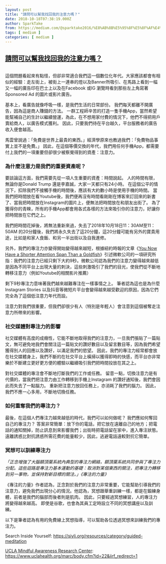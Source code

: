 ```yaml
---
layout: post
title: "請問可以幫我找回我的注意力嗎？"
date: 2018-10-18T07:38:19.000Z
author: SparkTake
from: https://medium.com/@sparktake2016/%E8%AB%8B%E5%95%8F%E5%8F%AF%E4%BB%A5%E5%B9%AB%E6%88%91%E6%89%BE%E5%9B%9E%E6%88%91%E7%9A%84%E6%B3%A8%E6%84%8F%E5%8A%9B%E5%97%8E-bf345843ec8b?source=rss-8971a0b791db------2
tags: [ medium ]
categories: [ medium ]
---
```

<!--1539848299000-->
[請問可以幫我找回我的注意力嗎？](https://medium.com/@sparktake2016/%E8%AB%8B%E5%95%8F%E5%8F%AF%E4%BB%A5%E5%B9%AB%E6%88%91%E6%89%BE%E5%9B%9E%E6%88%91%E7%9A%84%E6%B3%A8%E6%84%8F%E5%8A%9B%E5%97%8E-bf345843ec8b?source=rss-8971a0b791db------2)
------

<div>
<figure><img alt="" src="https://cdn-images-1.medium.com/max/1024/1*HzIMd-ST1nnkuUBAxo2IBQ.jpeg" /></figure><p>這個問題看起來有點怪，但卻非常適合我們這一個數位化年代。大家應該都會有相似的經驗：走左街上，被街上一連串的燈以及Banner所吸引、在馬路上看到一幅又一幅的廣告印在巴士上以及在Facebook 或IG 瀏覽時看到那些左上角寫著 Sponsored Ad 的圖片或影片廣告。</p><p>基本上，看廣告就像呼吸一樣，是我們生活的日常部份。 我們每天都離不開廣告，因為這是商人賺錢的方法。 一群工程師辛苦的打造一隻手機App，當然希望能幫補自己的生計以繼續營運，為此，在不想用家付費的情況下，他們不得把用戶賣給商人，以廣告模式獲利。 因此，只要我們待在平台越久，平台服務者的廣告收入便會越高。</p><p>馬雲曾說過：「免費是世界上最貴的東西。」經濟學原來也教過我們：「免費物品事實上並不是免費。」 因此，在這個等價交換的年代，我們用任何手機App，都需要付上我們的一項重要但卻很少被察覺得到的資產：注意力。</p><h3>為什麼注意力是我們的重要資產呢？</h3><p>要談論這方面，我們需要先從一項人生重要的資產：時間說起。 人的時間有限，無論你是Donald Trump 還是李嘉誠，大家一天都只有24小時。 在這個公平的情況下，扣除我們不接觸手機的時間後，應該有大約數小時是使用手機的時間。 當我們把時間放在看Youtube後，我們便再沒有時間看剛剛在博客來訂回來的新書了、當我把時間放在Instagram的圖片上，便無法把時間放在和朋友出街了。 為了獲得你的青睞，所有的手機App都會用各式各樣的方法來吸引你的注意力，好讓你把時間放在它們之上。</p><p>我們把時間花掉後，將無法重新來過，失去了2018年10月18日11：30AM至11：50AM 的20分鐘後，我們將永久失去了這20分鐘，這20分鐘可能有另外的寶貴用途，比如是和家人食飯、和另一半出街以及自我進修。</p><p>另外，我們的專注力亦變得開始變得越來越短，根據紐約時報的文章《<a href="http://time.com/3858309/attention-spans-goldfish/">You Now Have a Shorter Attention Span Than a Goldfish</a>》引述微軟公司的一項研究所指：我們的注意力已經只剩下大約9秒。微軟公司認為我們的注意力變得越來越低是因為不同平台上出現大量的刺決，這些刺激吸引了我們的目光，使我們從不斷地轉移注意力（例如Youtube的相關影片推薦）</p><p>剩下9秒專注力意味著我們越來越難專注在一樣事情之上。 筆者認為這也是為什麼Instagram Stories 以及抖音等微短片平台會變得越來越受歡迎的原因，因為它們完全為了這個低注意力年代而設。</p><p>注意力對我們很重要，但我們卻很少有人（特別是年輕人）會注意到這個被奪走注意力所帶來的影響。</p><h3>社交媒體對專注力的影響</h3><p>社交媒體有高度的成癮性，它能不斷地取得我們的注意力，一旦我們張貼了一篇貼文，無可避免地我們會關注這一篇貼文的讚好數目以及留言數目等，因為我們希望獲得別人的回應以及讚好，以滿足我們的慾望。 因此，我們的專注力經常都會放在社交媒體身上，我們不斷的在社交平台上橫掃以獲得即時的快感，而平台亦非常樂於不斷建立更好更方便的體驗以繼續吸引我們把時間投放在其之上。</p><p>對社交媒體的專注會不斷地打斷我們的工作或任務。 留意一點，切換注意力是有代價的，當我們把注意力由工作轉移到手機上Instagram 的讚好通知後，我們會因此而失去了一點腦力。 重新把注意力放回任務上，亦消耗了我們的腦力。 因此，我們不應一心多用，不斷地切換任務。</p><h3>如何重奪我們的專注力？</h3><p>最後，在這個人們專注力越來越低的時代，我們可以如何做呢？ 我們應如何奪回自己的專注力？ 答案非常簡單：放下你的電話，把它放在遠離自己的地方；把電話的通知關掉，防止訊息到來影響我們；出街時把電話留在家中，進入專注狀態。 遠離誘惑比對抗誘惑所需花費的能量較少，因此，逃避電話遠較對抗它簡單。</p><h3>冥想可以訓練專注力</h3><p><em>「正念增強了大腦額頂葉系統內典型的專注力網絡，額頂葉系統共同參與了專注力分配。這些迴路是專注力基本運動的基礎：取消對某個東西的關注，把專注力轉移到另一事物，並保持對新目標的關注。」《專注的力量》</em></p><p>《專注的力量》作者認為，正念對於我們的注意力非常重要，它能幫助引導我們的注意力，避免我們出現分心的情況。他認為，冥想跟舉重訓練一樣，都是在鍛練身體，前者是我們的腦部而後者則是肌肉。 因此，只要經過冥想練習，人的專注力將變得越來越高。 即使是谷歌，也會為其員工定時設立不同的冥想講座以及訓練。</p><p>以下是筆者認為有用的免費線上冥想指導，可以幫助各位透過冥想來訓練我們的專注力。</p><p>Search Inside Yourself: <a href="https://siyli.org/resources/category/guided-meditation">https://siyli.org/resources/category/guided-meditation</a></p><p><a href="https://www.uclahealth.org/marc/default.cfm">UCLA Mindful Awareness Research Center</a>: <a href="https://www.uclahealth.org/marc/body.cfm?id=22&amp;iirf_redirect=1">https://www.uclahealth.org/marc/body.cfm?id=22&amp;iirf_redirect=1</a></p><img src="https://medium.com/_/stat?event=post.clientViewed&referrerSource=full_rss&postId=bf345843ec8b" width="1" height="1" alt="">
</div>
